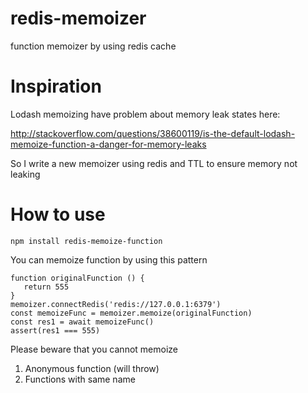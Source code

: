 # redis-memoizer

function memoizer by using redis cache

# Inspiration

Lodash memoizing have problem about memory leak states here:

http://stackoverflow.com/questions/38600119/is-the-default-lodash-memoize-function-a-danger-for-memory-leaks

So I write a new memoizer using redis and TTL to ensure memory not leaking

# How to use

```
npm install redis-memoize-function
```

You can memoize function by using this pattern

```
function originalFunction () {
   return 555
} 
memoizer.connectRedis('redis://127.0.0.1:6379')
const memoizeFunc = memoizer.memoize(originalFunction)
const res1 = await memoizeFunc()
assert(res1 === 555)
```

Please beware that you cannot memoize
1. Anonymous function (will throw)
2. Functions with same name

